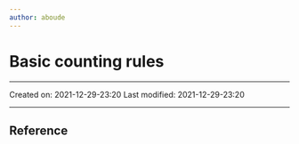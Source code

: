 ```yaml
---
author: aboude
---
```

# Basic counting rules
___

Created on: 2021-12-29-23:20
Last modified: 2021-12-29-23:20

___

## Reference